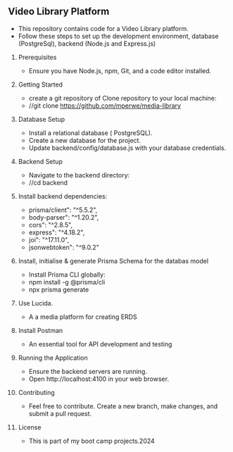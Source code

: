 ## Video Library Platform
   - This repository contains code for a Video Library platform. 
   - Follow these steps to set up the development environment, database (PostgreSql), backend (Node.js and Express.js)

1. Prerequisites
   - Ensure you have Node.js, npm, Git, and a code editor installed.

2. Getting Started
   - create a git repository of Clone  repository to your local machine:
   - //git clone https://github.com/mperwe/media-library

3. Database Setup
   - Install a relational database ( PostgreSQL).
   - Create a new database for the project.
   - Update backend/config/database.js with your database credentials.

4. Backend Setup
   - Navigate to the backend directory:
   - //cd backend
5. Install backend dependencies:
    - prisma/client": "^5.5.2",
    - body-parser": "^1.20.2",
    - cors": "^2.8.5",
    - express": "^4.18.2",
    - joi": "^17.11.0",
    - jsonwebtoken": "^9.0.2"
6. Install, initialise & generate Prisma Schema for the databas model
     - Install Prisma CLI globally:
     - npm install -g @prisma/cli
     - npx prisma generate
7. Use Lucida.
     - A a media platform for creating ERDS
8. Install Postman
     - An essential tool for API development and testing

9. Running the Application
    - Ensure the backend servers are running.
    - Open http://localhost:4100 in your web browser.

10. Contributing
    - Feel free to contribute. Create a new branch, make changes, and submit a pull request.

11. License
    - This is part of my boot camp projects.2024


